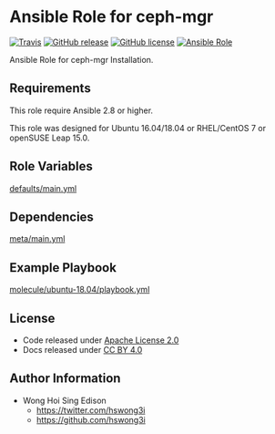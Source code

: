 # Ansible Role for ceph-mgr

[![Travis](https://img.shields.io/travis/alvistack/ansible-role-ceph-mgr.svg)](https://travis-ci.org/alvistack/ansible-role-ceph-mgr)
[![GitHub release](https://img.shields.io/github/release/alvistack/ansible-role-ceph-mgr.svg)](https://github.com/alvistack/ansible-role-ceph-mgr)
[![GitHub license](https://img.shields.io/github/license/alvistack/ansible-role-ceph-mgr.svg)](https://github.com/alvistack/ansible-role-ceph-mgr/blob/master/LICENSE)
[![Ansible Role](https://img.shields.io/badge/galaxy-alvistack.ceph_mgr-blue.svg)](https://galaxy.ansible.com/alvistack/ceph_mgr)

Ansible Role for ceph-mgr Installation.

## Requirements

This role require Ansible 2.8 or higher.

This role was designed for Ubuntu 16.04/18.04 or RHEL/CentOS 7 or openSUSE Leap 15.0.

## Role Variables

[defaults/main.yml](defaults/main.yml)

## Dependencies

[meta/main.yml](meta/main.yml)

## Example Playbook

[molecule/ubuntu-18.04/playbook.yml](molecule/ubuntu-18.04/playbook.yml)

## License

  - Code released under [Apache License 2.0](LICENSE)
  - Docs released under [CC BY 4.0](http://creativemons.org/licenses/by/4.0/)

## Author Information

  - Wong Hoi Sing Edison
      - <https://twitter.com/hswong3i>
      - <https://github.com/hswong3i>
